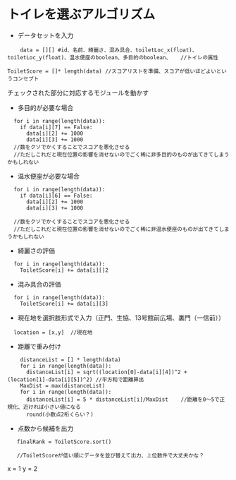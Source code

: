 # トイレを選ぶアルゴリズム

- データセットを入力
```
    data = [][] #id、名前、綺麗さ、混み具合、toiletLoc_x(float)、toiletLoc_y(float)、温水便座のboolean、多目的のboolean、   //トイレの属性

ToiletScore = []* length(data) //スコアリストを準備、スコアが低いほどよいというコンセプト

```

チェックされた部分に対応するモジュールを動かす

- 多目的が必要な場合  
```
  for i in range(length(data)):
    if data[i][7] == False:
      data[i][2] += 1000  
      data[i][3] += 1000
  //数をクソでかくすることでスコアを悪化させる
  //ただしこれだと現在位置の影響を消せないのでごく稀に非多目的のものが出てきてしまうかもしれない
```

- 温水便座が必要な場合  
```
  for i in range(length(data)):
    if data[i][6] == False:
      data[i][2] += 1000  
      data[i][3] += 1000
  
  //数をクソでかくすることでスコアを悪化させる
  //ただしこれだと現在位置の影響を消せないのでごく稀に非温水便座のものが出てきてしまうかもしれない
```
- 綺麗さの評価
```
  for i in range(length(data)):
    ToiletScore[i] += data[i][]2
```
- 混み具合の評価
```
  for i in range(length(data)):
    ToiletScore[i] += data[i][3]
```
- 現在地を選択肢形式で入力（正門、生協、13号館前広場、裏門（一信前））
```
  location = [x,y]  //現在地
```
 - 距離で重み付け
```
    distanceList = [] * length(data)
    for i in range(length(data)):
      distanceList[i] = sqrt((location[0]-data[i][4])^2 + (location[1]-data[i][5])^2) //平方和で距離算出
    MaxDist = max(distanceList)
    for i in range(length(data)):
      distanceList[i] = 5 * distanceList[i]/MaxDist    //距離を0〜5で正規化、近ければ小さい値になる
      round(小数点2桁くらい？)
```
- 点数から候補を出力
```
   finalRank = ToiletScore.sort()

   //ToiletScoreが低い順にデータを並び替えて出力、上位数件で大丈夫かな？
 ```

x = 1
y = 2

